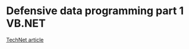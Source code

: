 # Defensive data programming part 1 VB.NET

[TechNet article](https://social.technet.microsoft.com/wiki/contents/articles/51216.net-defensive-data-programming-part-1.aspx)
